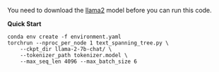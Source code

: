 You need to download the [llama2](https://huggingface.co/meta-llama/Llama-2-7b-chat) model before you can run this code.

**Quick Start**

```
conda env create -f environment.yaml
torchrun --nproc_per_node 1 text_spanning_tree.py \
    --ckpt_dir llama-2-7b-chat/ \
    --tokenizer_path tokenizer.model \
    --max_seq_len 4096 --max_batch_size 6
```